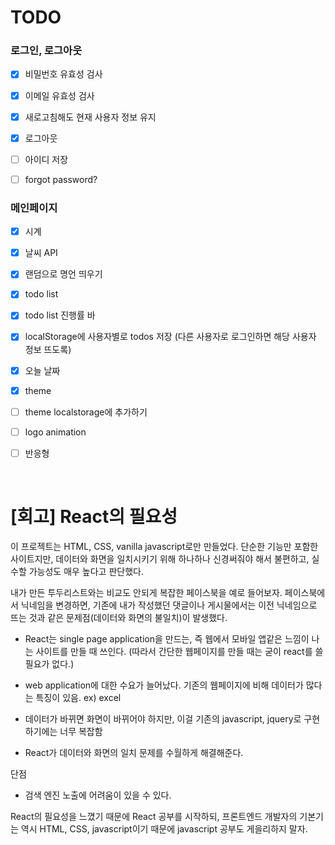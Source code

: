 # TODO

### 로그인, 로그아웃

- [x] 비밀번호 유효성 검사

- [x] 이메일 유효성 검사

- [x] 새로고침해도 현재 사용자 정보 유지

- [x] 로그아웃

- [ ] 아이디 저장

- [ ] forgot password?

### 메인페이지

- [x] 시계

- [x] 날씨 API

- [x] 랜덤으로 명언 띄우기

- [x] todo list

- [x] todo list 진행률 바

- [x] localStorage에 사용자별로 todos 저장 (다른 사용자로 로그인하면 해당 사용자 정보 뜨도록)

- [x] 오늘 날짜

- [x] theme

- [ ] theme localstorage에 추가하기

- [ ] logo animation

- [ ] 반응형

<br>

# [회고] React의 필요성

이 프로젝트는 HTML, CSS, vanilla javascript로만 만들었다. 단순한 기능만 포함한 사이트지만, 데이터와 화면을 일치시키기 위해 하나하나 신경써줘야 해서 불편하고, 실수할 가능성도 매우 높다고 판단했다.

내가 만든 투두리스트와는 비교도 안되게 복잡한 페이스북을 예로 들어보자. 페이스북에서 닉네임을 변경하면, 기존에 내가 작성했던 댓글이나 게시물에서는 이전 닉네임으로 뜨는 것과 같은 문제점(데이터와 화면의 불일치)이 발생했다.

- React는 single page application을 만드는, 즉 웹에서 모바일 앱같은 느낌이 나는 사이트를 만들 때 쓰인다. (따라서 간단한 웹페이지를 만들 때는 굳이 react를 쓸 필요가 없다.)

- web application에 대한 수요가 늘어났다. 기존의 웹페이지에 비해 데이터가 많다는 특징이 있음. ex) excel

- 데이터가 바뀌면 화면이 바뀌어야 하지만, 이걸 기존의 javascript, jquery로 구현하기에는 너무 복잡함

- React가 데이터와 화면의 일치 문제를 수월하게 해결해준다.

단점

- 검색 엔진 노출에 어려움이 있을 수 있다.

React의 필요성을 느꼈기 때문에 React 공부를 시작하되, 프론트엔드 개발자의 기본기는 역시 HTML, CSS, javascript이기 때문에 javascript 공부도 게을리하지 말자.
